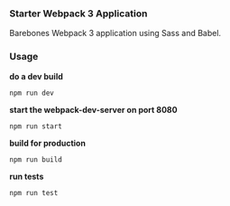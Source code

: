 ### Starter Webpack 3 Application
Barebones Webpack 3 application using Sass and Babel. 

### Usage
**do a dev build**

`npm run dev` 


**start the webpack-dev-server on port 8080**

`npm run start`


**build for production**

`npm run build`


**run tests**

`npm run test`
